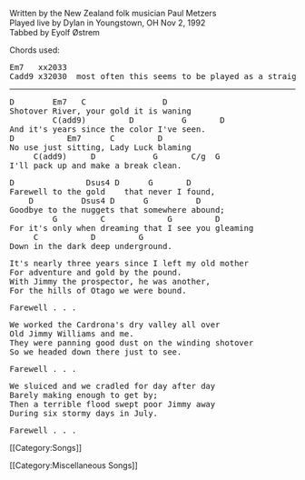 Written by the New Zealand folk musician Paul Metzers<br>
Played live by Dylan in Youngstown, OH Nov 2, 1992<br>
Tabbed by Eyolf Østrem

Chords used:

<pre class="chords">
Em7   xx2033
Cadd9 x32030  most often this seems to be played as a straight C
</pre>

----
<pre class="verse">
D        Em7   C                D
Shotover River, your gold it is waning
         C(add9)         D          G       D
And it's years since the color I've seen.
D           Em7      C         D
No use just sitting, Lady Luck blaming
     C(add9)     D            G       C/g  G
I'll pack up and make a break clean.
</pre>

<pre class="refrain">
D               Dsus4 D      G       D
Farewell to the gold    that never I found,
    D          Dsus4 D      G          D
Goodbye to the nuggets that somewhere abound;
         G         C             G         D
For it's only when dreaming that I see you gleaming
     C           D         G
Down in the dark deep underground.
</pre>

<pre class="verse">
It's nearly three years since I left my old mother
For adventure and gold by the pound.
With Jimmy the prospector, he was another,
For the hills of Otago we were bound.
</pre>

<pre class="refrain">
Farewell . . .
</pre>

<pre class="verse">
We worked the Cardrona's dry valley all over
Old Jimmy Williams and me.
They were panning good dust on the winding shotover
So we headed down there just to see.
</pre>

<pre class="refrain">
Farewell . . .
</pre>

<pre class="verse">
We sluiced and we cradled for day after day
Barely making enough to get by;
Then a terrible flood swept poor Jimmy away
During six stormy days in July.
</pre>

<pre class="refrain">
Farewell . . .
</pre>

[[Category:Songs]]

[[Category:Miscellaneous Songs]]
